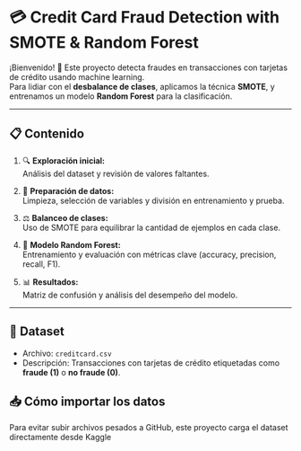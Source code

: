 # 💳 Credit Card Fraud Detection with SMOTE & Random Forest

¡Bienvenido! 🚀 Este proyecto detecta fraudes en transacciones con tarjetas de crédito usando machine learning.  
Para lidiar con el **desbalance de clases**, aplicamos la técnica **SMOTE**, y entrenamos un modelo **Random Forest** para la clasificación.

---

## 📋 Contenido

1. 🔍 **Exploración inicial:**  
   Análisis del dataset y revisión de valores faltantes.

2. 🧹 **Preparación de datos:**  
   Limpieza, selección de variables y división en entrenamiento y prueba.

3. ⚖️ **Balanceo de clases:**  
   Uso de SMOTE para equilibrar la cantidad de ejemplos en cada clase.

4. 🌲 **Modelo Random Forest:**  
   Entrenamiento y evaluación con métricas clave (accuracy, precision, recall, F1).

5. 📊 **Resultados:**  
   Matriz de confusión y análisis del desempeño del modelo.

---

## 📂 Dataset

- Archivo: `creditcard.csv`  
- Descripción: Transacciones con tarjetas de crédito etiquetadas como **fraude (1)** o **no fraude (0)**.

## 📥 Cómo importar los datos

Para evitar subir archivos pesados a GitHub, este proyecto carga el dataset directamente desde Kaggle 
